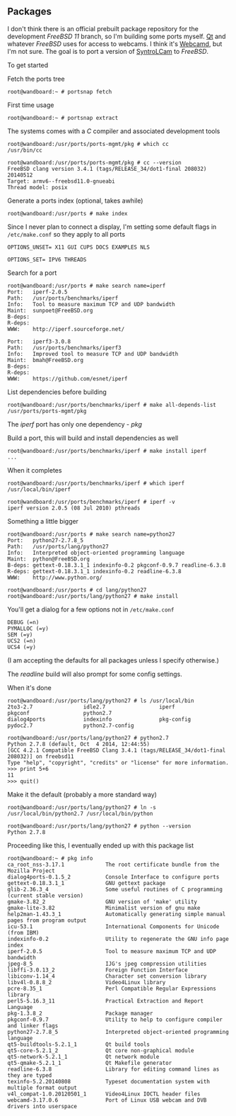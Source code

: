 
## Packages

I don't think there is an official prebuilt package repository for the development *FreeBSD 11* branch, so I'm building some ports myself. [Qt][qt-site] and whatever *FreeBSD* uses for access to webcams. I think it's [Webcamd][webcamd], but I'm not sure. The goal is to port a version of [SyntroLCam][syntrolcam] to *FreeBSD*. 


To get started
 
Fetch the ports tree

    root@wandboard:~ # portsnap fetch

First time usage

	root@wandboard:~ # portsnap extract

The systems comes with a *C* compiler and associated development tools

    root@wandboard:/usr/ports/ports-mgmt/pkg # which cc
    /usr/bin/cc
    
    root@wandboard:/usr/ports/ports-mgmt/pkg # cc --version
    FreeBSD clang version 3.4.1 (tags/RELEASE_34/dot1-final 208032) 20140512
    Target: armv6--freebsd11.0-gnueabi
    Thread model: posix

Generate a ports index (optional, takes awhile)

    root@wandboard:/usr/ports # make index

Since I never plan to connect a display, I'm setting some default flags in `/etc/make.conf` so they apply to all ports

	OPTIONS_UNSET= X11 GUI CUPS DOCS EXAMPLES NLS

    OPTIONS_SET= IPV6 THREADS


Search for a port

    root@wandboard:/usr/ports # make search name=iperf
    Port:   iperf-2.0.5
    Path:   /usr/ports/benchmarks/iperf
    Info:   Tool to measure maximum TCP and UDP bandwidth
    Maint:  sunpoet@FreeBSD.org
    B-deps:
    R-deps:
    WWW:    http://iperf.sourceforge.net/
    
    Port:   iperf3-3.0.8
    Path:   /usr/ports/benchmarks/iperf3
    Info:   Improved tool to measure TCP and UDP bandwidth
    Maint:  bmah@FreeBSD.org
    B-deps:
    R-deps:
    WWW:    https://github.com/esnet/iperf

List dependencies before building

    root@wandboard:/usr/ports/benchmarks/iperf # make all-depends-list
    /usr/ports/ports-mgmt/pkg

The *iperf* port has only one dependency - *pkg*

Build a port, this will build and install dependencies as well

    root@wandboard:/usr/ports/benchmarks/iperf # make install iperf
    ...

When it completes

    root@wandboard:/usr/ports/benchmarks/iperf # which iperf
    /usr/local/bin/iperf

    root@wandboard:/usr/ports/benchmarks/iperf # iperf -v
    iperf version 2.0.5 (08 Jul 2010) pthreads

Something a little bigger

    root@wandboard:/usr/ports # make search name=python27
    Port:   python27-2.7.8_5
    Path:   /usr/ports/lang/python27
    Info:   Interpreted object-oriented programming language
    Maint:  python@FreeBSD.org
    B-deps: gettext-0.18.3.1_1 indexinfo-0.2 pkgconf-0.9.7 readline-6.3.8
    R-deps: gettext-0.18.3.1_1 indexinfo-0.2 readline-6.3.8
    WWW:    http://www.python.org/

    root@wandboard:/usr/ports # cd lang/python27
    root@wandboard:/usr/ports/lang/python27 # make install

You'll get a dialog for a few options not in `/etc/make.conf`

    DEBUG (=n)
    PYMALLOC (=y)
    SEM (=y)
    UCS2 (=n)
    UCS4 (=y)

(I am accepting the defaults for all packages unless I specify otherwise.)

The *readline* build will also prompt for some config settings.

When it's done

    root@wandboard:/usr/ports/lang/python27 # ls /usr/local/bin
    2to3-2.7                idle2.7                 iperf                   pkgconf                 python2.7
    dialog4ports            indexinfo               pkg-config              pydoc2.7                python2.7-config

    root@wandboard:/usr/ports/lang/python27 # python2.7
    Python 2.7.8 (default, Oct  4 2014, 12:44:55)
    [GCC 4.2.1 Compatible FreeBSD Clang 3.4.1 (tags/RELEASE_34/dot1-final 208032)] on freebsd11
    Type "help", "copyright", "credits" or "license" for more information.
    >>> print 5+6
    11
    >>> quit()

Make it the default (probably a more standard way)

    root@wandboard:/usr/ports/lang/python27 # ln -s /usr/local/bin/python2.7 /usr/local/bin/python

    root@wandboard:/usr/ports/lang/python27 # python --version
    Python 2.7.8

Proceeding like this, I eventually ended up with this package list

    root@wandboard:~ # pkg info
    ca_root_nss-3.17.1             The root certificate bundle from the Mozilla Project
    dialog4ports-0.1.5_2           Console Interface to configure ports
    gettext-0.18.3.1_1             GNU gettext package
    glib-2.36.3_4                  Some useful routines of C programming (current stable version)
    gmake-3.82_2                   GNU version of 'make' utility
    gmake-lite-3.82                Minimalist version of gnu make
    help2man-1.43.3_1              Automatically generating simple manual pages from program output
    icu-53.1                       International Components for Unicode (from IBM)
    indexinfo-0.2                  Utility to regenerate the GNU info page index
    iperf-2.0.5                    Tool to measure maximum TCP and UDP bandwidth
    jpeg-8_5                       IJG's jpeg compression utilities
    libffi-3.0.13_2                Foreign Function Interface
    libiconv-1.14_4                Character set conversion library
    libv4l-0.8.8_2                 Video4Linux library
    pcre-8.35_1                    Perl Compatible Regular Expressions library
    perl5-5.16.3_11                Practical Extraction and Report Language
    pkg-1.3.8_2                    Package manager
    pkgconf-0.9.7                  Utility to help to configure compiler and linker flags
    python27-2.7.8_5               Interpreted object-oriented programming language
    qt5-buildtools-5.2.1_1         Qt build tools
    qt5-core-5.2.1_2               Qt core non-graphical module
    qt5-network-5.2.1_1            Qt network module
    qt5-qmake-5.2.1_1              Qt Makefile generator
    readline-6.3.8                 Library for editing command lines as they are typed
    texinfo-5.2.20140808           Typeset documentation system with multiple format output
    v4l_compat-1.0.20120501_1      Video4Linux IOCTL header files
    webcamd-3.17.0.6               Port of Linux USB webcam and DVB drivers into userspace


[freebsd]: http://www.freebsd.org
[freebsd-download]: ftp://ftp.freebsd.org/pub/FreeBSD/snapshots/arm/armv6/ISO-IMAGES/11.0/
[freebsd-arm]: https://wiki.freebsd.org/FreeBSD/arm
[wandboard]: http://www.wandboard.org/
[beagleboard]: http://www.beagleboard.org/
[rpi]: http://www.raspberrypi.org/
[pandaboard]: http://www.pandaboard.org/
[overo]: https://store.gumstix.com/index.php/category/33/
[duovero]: https://store.gumstix.com/index.php/category/43/
[openbsd]: http://www.openbsd.org
[freebsd-boot-log]: https://gist.github.com/scottellis/1f9439f8ddd4fb87718e
[qt-site]: http://qt-project.org/
[webcamd]: http://www.selasky.org/hans_petter/video4bsd/
[syntrolcam]: https://github.com/Syntro/SyntroLCam
